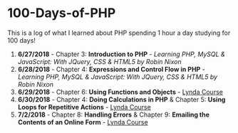 # 100-Days-of-PHP
This is a log of what I learned about PHP spending 1 hour a day studying for 100 days!

1. **6/27/2018** - Chapter 3: **Introduction to PHP** - _Learning PHP, MySQL & JavaScript: With JQuery, CSS & HTML5 by Robin Nixon_
2. **6/28/2018** - Chapter 4: **Expressions and Control Flow in PHP** - _Learning PHP, MySQL & JavaScript: With JQuery, CSS & HTML5 by Robin Nixon_
3. **6/29/2018** - Chapter 6: **Using Functions and Objects** - <a href="https://www.lynda.com/PHP-tutorials/Comparing-date-function-DateTime-class/418256/452147-4.html?srchtrk=index%3a1%0alinktypeid%3a2%0aq%3aphp%0apage%3a1%0as%3arelevance%0asa%3atrue%0aproducttypeid%3a2Lynda Course">Lynda Course</a>
4. **6/30/2018** - Chapter 4: **Doing Calculations in PHP** & Chapter 5: **Using Loops for Repetitive Actions** - <a href="https://www.lynda.com/PHP-tutorials/Comparing-date-function-DateTime-class/418256/452147-4.html?srchtrk=index%3a1%0alinktypeid%3a2%0aq%3aphp%0apage%3a1%0as%3arelevance%0asa%3atrue%0aproducttypeid%3a2Lynda Course">Lynda Course</a>
5. **7/2/2018** - Chapter 8: **Handling Errors** & Chapter 9: **Emailing the Contents of an Online Form** - <a href="https://www.lynda.com/PHP-tutorials/Comparing-date-function-DateTime-class/418256/452147-4.html?srchtrk=index%3a1%0alinktypeid%3a2%0aq%3aphp%0apage%3a1%0as%3arelevance%0asa%3atrue%0aproducttypeid%3a2Lynda Course">Lynda Course</a>
